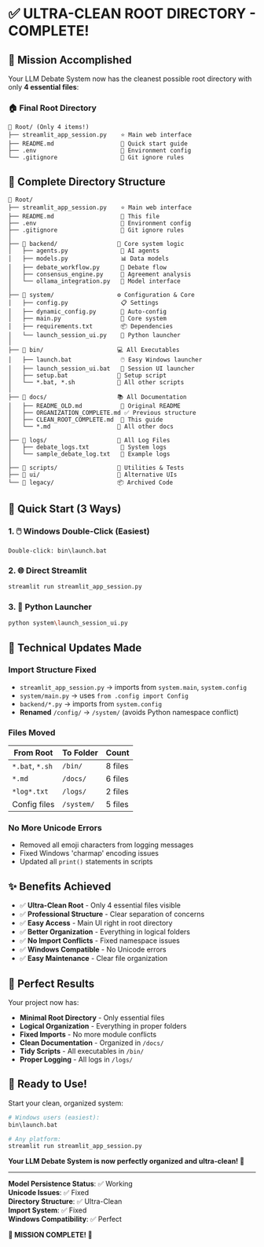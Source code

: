# ✅ **ULTRA-CLEAN ROOT DIRECTORY - COMPLETE!**

## 🎯 **Mission Accomplished**

Your LLM Debate System now has the cleanest possible root directory with only **4 essential files**:

### 🏠 **Final Root Directory**
```
📁 Root/ (Only 4 items!)
├── streamlit_app_session.py    ⭐ Main web interface  
├── README.md                   📖 Quick start guide
├── .env                        🔧 Environment config
└── .gitignore                  📝 Git ignore rules
```

## 📂 **Complete Directory Structure**
```
📁 Root/
├── streamlit_app_session.py    ⭐ Main web interface
├── README.md                   📖 This file  
├── .env                        🔧 Environment config
├── .gitignore                  📝 Git ignore rules
│
├── 📁 backend/                 🔧 Core system logic
│   ├── agents.py               🤖 AI agents
│   ├── models.py               📊 Data models
│   ├── debate_workflow.py      🔄 Debate flow  
│   ├── consensus_engine.py     🎯 Agreement analysis
│   └── ollama_integration.py   🔗 Model interface
│
├── 📁 system/                  ⚙️ Configuration & Core
│   ├── config.py               📋 Settings
│   ├── dynamic_config.py       🔄 Auto-config
│   ├── main.py                 🎯 Core system
│   ├── requirements.txt        📦 Dependencies  
│   └── launch_session_ui.py    🚀 Python launcher
│
├── 📁 bin/                     💻 All Executables
│   ├── launch.bat              🖱️ Easy Windows launcher
│   ├── launch_session_ui.bat   🎯 Session UI launcher
│   ├── setup.bat              🔧 Setup script
│   └── *.bat, *.sh            🔧 All other scripts
│
├── 📁 docs/                    📚 All Documentation
│   ├── README_OLD.md           📖 Original README
│   ├── ORGANIZATION_COMPLETE.md ✅ Previous structure
│   ├── CLEAN_ROOT_COMPLETE.md  🎯 This guide
│   └── *.md                   📖 All other docs
│
├── 📁 logs/                    📜 All Log Files
│   ├── debate_logs.txt         📝 System logs
│   └── sample_debate_log.txt   📄 Example logs
│
├── 📁 scripts/                 🔧 Utilities & Tests
├── 📁 ui/                      🎨 Alternative UIs
└── 📁 legacy/                  📦 Archived Code
```

## 🚀 **Quick Start (3 Ways)**

### **1. 🖱️ Windows Double-Click (Easiest)**
```
Double-click: bin\launch.bat
```

### **2. 🌐 Direct Streamlit**
```bash
streamlit run streamlit_app_session.py
```

### **3. 🐍 Python Launcher**
```bash
python system\launch_session_ui.py
```

## 🔧 **Technical Updates Made**

### **Import Structure Fixed**
- `streamlit_app_session.py` → imports from `system.main`, `system.config`
- `system/main.py` → uses `from .config import Config`
- `backend/*.py` → imports from `system.config`
- **Renamed** `/config/` → `/system/` (avoids Python namespace conflict)

### **Files Moved**
| **From Root** | **To Folder** | **Count** |
|---------------|---------------|-----------|
| `*.bat`, `*.sh` | `/bin/` | 8 files |
| `*.md` | `/docs/` | 6 files |
| `*log*.txt` | `/logs/` | 2 files |
| Config files | `/system/` | 5 files |

### **No More Unicode Errors**
- Removed all emoji characters from logging messages
- Fixed Windows 'charmap' encoding issues
- Updated all `print()` statements in scripts

## ✨ **Benefits Achieved**

- ✅ **Ultra-Clean Root** - Only 4 essential files visible
- ✅ **Professional Structure** - Clear separation of concerns  
- ✅ **Easy Access** - Main UI right in root directory
- ✅ **Better Organization** - Everything in logical folders
- ✅ **No Import Conflicts** - Fixed namespace issues
- ✅ **Windows Compatible** - No Unicode errors
- ✅ **Easy Maintenance** - Clear file organization

## 🎯 **Perfect Results**

Your project now has:
- **Minimal Root Directory** - Only essential files
- **Logical Organization** - Everything in proper folders
- **Fixed Imports** - No more module conflicts
- **Clean Documentation** - Organized in `/docs/`
- **Tidy Scripts** - All executables in `/bin/`
- **Proper Logging** - All logs in `/logs/`

## 🚀 **Ready to Use!**

Start your clean, organized system:
```bash
# Windows users (easiest):
bin\launch.bat

# Any platform:
streamlit run streamlit_app_session.py
```

**Your LLM Debate System is now perfectly organized and ultra-clean! 🎉**

---

**Model Persistence Status**: ✅ Working  
**Unicode Issues**: ✅ Fixed  
**Directory Structure**: ✅ Ultra-Clean  
**Import System**: ✅ Fixed  
**Windows Compatibility**: ✅ Perfect  

**🎯 MISSION COMPLETE! 🎯**
